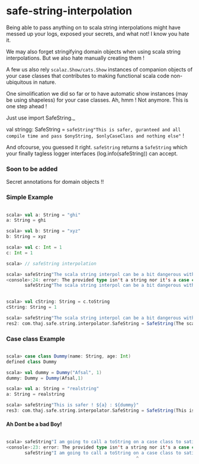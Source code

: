 # safe-string-interpolation

Being able to pass anything on to scala string interpolations might have messed up 
your logs, exposed your secrets, and what not! I know you hate it.

We may also forget stringifying domain objects when using scala string interpolations.
But we also hate manually creating them !

A few us also rely `scalaz.Show/cats.Show` instances of companion objects of your case classes that contributes to making functional scala code non-ubiquitous in nature.

One simolification we did so far or to have automatic show instances (may be using shapeless)  for your case classes. 
Ah, hmm ! Not anymore. This is one step ahead !

Just use 
import SafeString._

val stringg: SafeString = 
  `safeString"This is safer, guranteed and all compile time and pass $onyString, $onlyCaseClass and nothing else"` !

And ofcourse, you guessed it right. 
`safeString` returns a `SafeString` which your finally tagless logger interfaces (log.info(safeString)) can accept.


### Soon to be added

Secret annotations for domain objects !!

### Simple Example
```scala

scala> val a: String = "ghi"
a: String = ghi

scala> val b: String = "xyz"
b: String = xyz

scala> val c: Int = 1
c: Int = 1

scala> // safeString interpolation

scala> safeString"The scala string interpol can be a bit dangerous with your secrets. ${a}, ${b}, ${c}"
<console>:24: error: The provided type isn't a string nor it's a case class, or you might have tried a `toString` on something while using `safeString`
       safeString"The scala string interpol can be a bit dangerous with your secrets. ${a}, ${b}, ${c}"
                                                                                                    ^

scala> val cString: String = c.toString
cString: String = 1

scala> safeString"The scala string interpol can be a bit dangerous with your secrets. ${a}, ${b}, ${cString}"
res2: com.thaj.safe.string.interpolator.SafeString = SafeString(The scala string interpol can be a bit dangerous with your secrets. ghi, xyz, 1)

```

### Case class Example

```scala

scala> case class Dummy(name: String, age: Int)
defined class Dummy

scala> val dummy = Dummy("Afsal", 1)
dummy: Dummy = Dummy(Afsal,1)

scala> val a: String = "realstring"
a: String = realstring

scala> safeString"This is safer ! ${a} : ${dummy}"
res3: com.thaj.safe.string.interpolator.SafeString = SafeString(This is safer ! realstring : { age: 1, name: Afsal })

```


#### Ah Dont be a bad Boy!

```scala

scala> safeString"I am going to call a toString on a case class to satisfy compiler ! ${a} : ${dummy.toString}"
<console>:23: error: The provided type isn't a string nor it's a case class, or you might have tried a `toString` on something while using `safeString`
       safeString"I am going to call a toString on a case class to satisfy compiler ! ${a} : ${dummy.toString}"
                                                 ^

```



